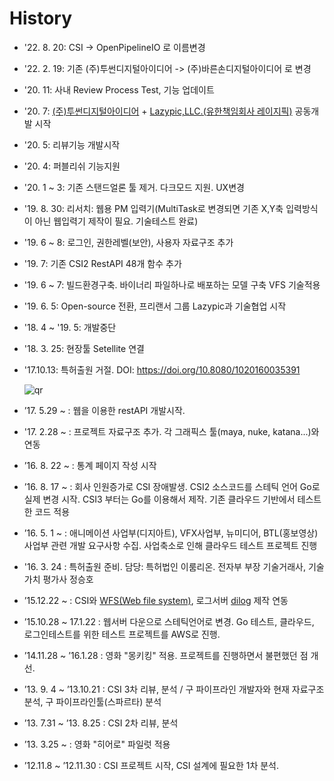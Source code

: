 # History

- '22. 8. 20: CSI -> OpenPipelineIO 로 이름변경
- '22. 2. 19: 기존 (주)투썬디지털아이디어 -> (주)바른손디지털아이디어 로 변경
- '20. 11: 사내 Review Process Test, 기능 업데이트
- '20. 7: [(주)투썬디지털아이디어](http://www.digitalidea.co.kr) + [Lazypic,LLC.(유한책임회사 레이지픽)](https://lazypic.org) 공동개발 시작
- '20. 5: 리뷰기능 개발시작
- '20. 4: 퍼블리쉬 기능지원
- '20. 1 ~ 3: 기존 스탠드얼론 툴 제거. 다크모드 지원. UX변경
- '19. 8. 30: 리서치: 웹용 PM 입력기(MultiTask로 변경되면 기존 X,Y축 입력방식이 아닌 웹입력기 제작이 필요. 기술테스트 완료)
- '19. 6 ~ 8: 로그인, 권한레벨(보안), 사용자 자료구조 추가
- '19. 7: 기존 CSI2 RestAPI 48개 함수 추가
- '19. 6 ~ 7: 빌드환경구축. 바이너리 파일하나로 배포하는 모델 구축 VFS 기술적용
- '19. 6. 5: Open-source 전환, 프리랜서 그룹 Lazypic과 기술협업 시작
- '18. 4 ~ '19. 5: 개발중단
- '18. 3. 25: 현장툴 Setellite 연결
- '17.10.13: 특허출원 거절. DOI: <https://doi.org/10.8080/1020160035391>

    ![qr](figures/qrcode.png)

- ’17. 5.29 ~ : 웹을 이용한 restAPI 개발시작.
- '17. 2.28 ~ : 프로젝트 자료구조 추가. 각 그래픽스 툴(maya, nuke, katana...)와 연동
- ’16. 8. 22 ~ : 통계 페이지 작성 시작
- ’16. 8. 17 ~ : 회사 인원증가로 CSI 장애발생. CSI2 소스코드를 스테틱 언어 Go로 실제 변경 시작. CSI3 부터는 Go를 이용해서 제작. 기존 클라우드 기반에서 테스트한 코드 적용
- ’16. 5. 1 ~ : 애니메이션 사업부(디지아트), VFX사업부, 뉴미디어, BTL(홍보영상) 사업부 관련 개발 요구사항 수집. 사업축소로 인해 클라우드 테스트 프로젝트 진행
- '16. 3. 24 : 특허출원 준비. 담당: 특허법인 이룸리온. 전자부 부장 기술거래사, 기술가치 평가사 정승호
- ’15.12.22 ~ : CSI와 [WFS(Web file system)](https://github.com/digital-idea/wfs), 로그서버 [dilog](https://github.com/digital-idea/dilog) 제작 연동
- ’15.10.28 ~ 17.1.22 : 웹서버 다운으로 스테틱언어로 변경. Go 테스트, 클라우드, 로그인테스트를 위한 테스트 프로젝트를 AWS로 진행.
- ’14.11.28 ~ ’16.1.28 : 영화 "몽키킹" 적용. 프로젝트를 진행하면서 불편했던 점 개선.
- ’13. 9. 4 ~ ’13.10.21 : CSI 3차 리뷰, 분석 / 구 파이프라인 개발자와 현재 자료구조 분석, 구 파이프라인툴(스파르타) 분석
- ’13. 7.31 ~ ’13. 8.25 : CSI 2차 리뷰, 분석
- ’13. 3.25 ~ : 영화 "히어로" 파일럿 적용
- ’12.11.8 ~ ’12.11.30 : CSI 프로젝트 시작, CSI 설계에 필요한 1차 분석.
